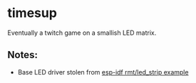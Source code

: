 # timesup
Eventually a twitch game on a smallish LED matrix.

## Notes:
* Base LED driver stolen from [esp-idf rmt/led_strip example](https://github.com/espressif/esp-idf/tree/master/examples/peripherals/rmt/led_strip)
